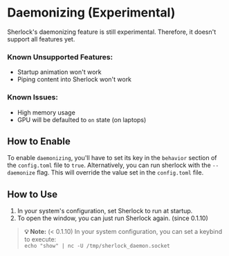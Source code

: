 # Daemonizing (Experimental)  
Sherlock's daemonizing feature is still experimental. Therefore, it doesn't support all features yet.  

### Known Unsupported Features:  
- Startup animation won't work  
- Piping content into Sherlock won't work  

### Known Issues:  
- High memory usage  
- GPU will be defaulted to `on` state (on laptops)  

## How to Enable  
To enable `daemonizing`, you'll have to set its key in the `behavior` section of the `config.toml` file to `true`. Alternatively, you can run sherlock with the `--daemonize` flag. This will override the value set in the `config.toml` file.

## How to Use  
1. In your system's configuration, set Sherlock to run at startup.  
2. To open the window, you can just run Sherlock again. (since 0.1.10)

> **💡 Note:** (< 0.1.10) In your system configuration, you can set a keybind to execute:  
> `echo "show" | nc -U /tmp/sherlock_daemon.socket`

